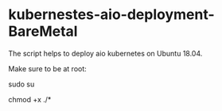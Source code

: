 # kubernestes-aio-deployment-BareMetal

The script helps to deploy aio kubernetes on Ubuntu 18.04.

Make sure to be at root: 

sudo su

chmod +x ./*

<script>.sh <host_external_ip_addr>
